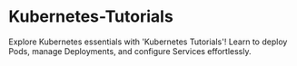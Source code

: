 # Kubernetes-Tutorials
Explore Kubernetes essentials with 'Kubernetes Tutorials'! Learn to deploy Pods, manage Deployments, and configure Services effortlessly. 
